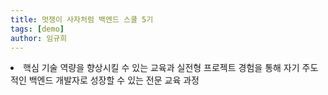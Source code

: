 ```yaml
---
title: 멋쟁이 사자처럼 백엔드 스쿨 5기
tags: [demo]
author: 임규희
---
```


<li>핵심 기술 역량을 향상시킬 수 있는 교육과 실전형 프로젝트 경험을 통해 자기 주도적인 백엔드 개발자로 성장할 수 있는 전문 교육 과정

